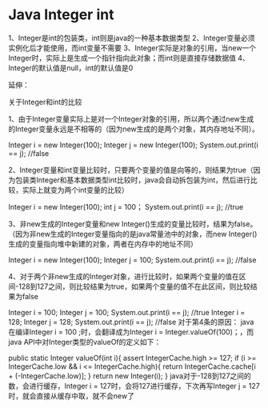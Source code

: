 # Java Integer int

1、Integer是int的包装类，int则是java的一种基本数据类型
2、Integer变量必须实例化后才能使用，而int变量不需要
3、Integer实际是对象的引用，当new一个Integer时，实际上是生成一个指针指向此对象；而int则是直接存储数据值
4、Integer的默认值是null，int的默认值是0

延伸：

关于Integer和int的比较

1、由于Integer变量实际上是对一个Integer对象的引用，所以两个通过new生成的Integer变量永远是不相等的（因为new生成的是两个对象，其内存地址不同）。

Integer i = new Integer(100);
Integer j = new Integer(100);
System.out.print(i == j); //false

2、Integer变量和int变量比较时，只要两个变量的值是向等的，则结果为true（因为包装类Integer和基本数据类型int比较时，java会自动拆包装为int，然后进行比较，实际上就变为两个int变量的比较）

Integer i = new Integer(100);
int j = 100；
System.out.print(i == j); //true

3、非new生成的Integer变量和new Integer()生成的变量比较时，结果为false。（因为非new生成的Integer变量指向的是java常量池中的对象，而new Integer()生成的变量指向堆中新建的对象，两者在内存中的地址不同）

Integer i = new Integer(100);
Integer j = 100;
System.out.print(i == j); //false

4、对于两个非new生成的Integer对象，进行比较时，如果两个变量的值在区间-128到127之间，则比较结果为true，如果两个变量的值不在此区间，则比较结果为false

Integer i = 100;
Integer j = 100;
System.out.print(i == j); //true
Integer i = 128;
Integer j = 128;
System.out.print(i == j); //false
对于第4条的原因：
java在编译Integer i = 100 ;时，会翻译成为Integer i = Integer.valueOf(100)；，而java API中对Integer类型的valueOf的定义如下：

public static Integer valueOf(int i){
    assert IntegerCache.high >= 127;
    if (i >= IntegerCache.low && i <= IntegerCache.high){
        return IntegerCache.cache[i + (-IntegerCache.low)];
    }
    return new Integer(i);
}
java对于-128到127之间的数，会进行缓存，Integer i = 127时，会将127进行缓存，下次再写Integer j = 127时，就会直接从缓存中取，就不会new了
